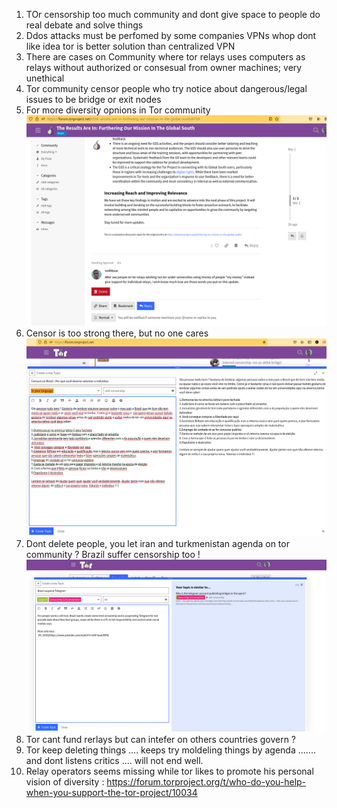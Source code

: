 
1. TOr censorship too much community and dont give space to people do real debate and solve things
2. Ddos attacks must be perfomed by some companies VPNs whop dont like idea tor is better solution than centralized VPN 
3. There are cases on Community where tor relays uses computers as relays without authorized or consesual from owner machines; very unethical 
4. Tor community censor people who try notice about dangerous/legal issues to be bridge or exit nodes
5. For more diversity opnions in Tor community ![plot](https://github.com/red0bear/LESSCENSORSHIP/blob/main/IMAGES/ACCEPT_DIVERSITY_01.png)
6. Censor is too strong there, but no one cares ![plot](https://github.com/red0bear/LESSCENSORSHIP/blob/main/IMAGES/IGNORED_AGAIN_CENSOR_IS_TOO_STRONG_THERE.png)
7. Dont delete people, you let iran and turkmenistan agenda on tor community ? Brazil suffer censorship too ! ![plot](https://github.com/red0bear/LESSCENSORSHIP/blob/main/IMAGES/CENSORED_ON_FREESPEECH_AGAIN.png)
8. Tor cant fund rerlays but can intefer on others countries govern ?
9. Tor keep deleting things .... keeps try moldeling things by agenda ....... and dont listens critics .... will not end well.
10. Relay operators seems missing while tor likes to promote his personal vision of diversity : https://forum.torproject.org/t/who-do-you-help-when-you-support-the-tor-project/10034
